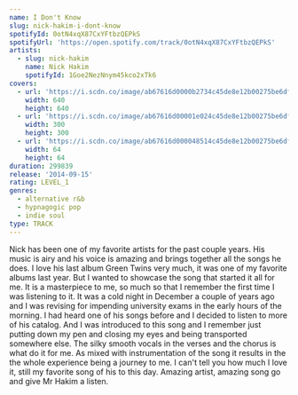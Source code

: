 ```yaml
---
name: I Don't Know
slug: nick-hakim-i-dont-know
spotifyId: 0otN4xqX87CxYFtbzQEPkS
spotifyUrl: 'https://open.spotify.com/track/0otN4xqX87CxYFtbzQEPkS'
artists:
  - slug: nick-hakim
    name: Nick Hakim
    spotifyId: 1Goe2NezNnym45kco2xTk6
covers:
  - url: 'https://i.scdn.co/image/ab67616d0000b2734c45de8e12b00275be6df2c8'
    width: 640
    height: 640
  - url: 'https://i.scdn.co/image/ab67616d00001e024c45de8e12b00275be6df2c8'
    width: 300
    height: 300
  - url: 'https://i.scdn.co/image/ab67616d000048514c45de8e12b00275be6df2c8'
    width: 64
    height: 64
duration: 299839
release: '2014-09-15'
rating: LEVEL_1
genres:
  - alternative r&b
  - hypnagogic pop
  - indie soul
type: TRACK
---
```

Nick has been one of my favorite artists for the past couple years. His music is airy and
his voice is amazing and brings together all the songs he does. I love his last album Green
Twins very much, it was one of my favorite albums last year. But I wanted to showcase the
song that started it all for me. It is a masterpiece to me, so much so that I remember the
first time I was listening to it. It was a cold night in December a couple of years ago and
I was revising for impending university exams in the early hours of the morning. I had heard
one of his songs before and I decided to listen to more of his catalog. And I was introduced
to this song and I remember just putting down my pen and closing my eyes and being transported
somewhere else. The silky smooth vocals in the verses and the chorus is what do it for me.
As mixed with instrumentation of the song it results in the the whole experience being a journey
to me. I can't tell you how much I love it, still my favorite song of his to this day. Amazing
artist, amazing song go and give Mr Hakim a listen.

